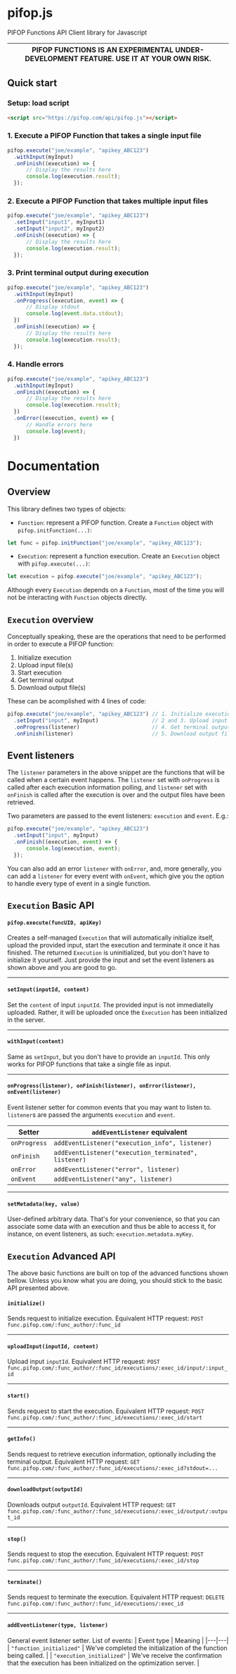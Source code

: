# pifop.js 
PIFOP Functions API Client library for Javascript

| PIFOP FUNCTIONS IS AN EXPERIMENTAL UNDER-DEVELOPMENT FEATURE. USE IT AT YOUR OWN RISK. |
|---|

## Quick start

### Setup: load script
```HTML
<script src="https://pifop.com/api/pifop.js"></script>
```

### 1. Execute a PIFOP Function that takes a single input file
```js
pifop.execute("joe/example", "apikey_ABC123")
  .withInput(myInput)
  .onFinish((execution) => {
      // Display the results here
      console.log(execution.result);
  });
```

### 2. Execute a PIFOP Function that takes multiple input files
```js
pifop.execute("joe/example", "apikey_ABC123")
  .setInput("input1", myInput1)
  .setInput("input2", myInput2)
  .onFinish((execution) => {
      // Display the results here
      console.log(execution.result);
  });
```

### 3. Print terminal output during execution
```js
pifop.execute("joe/example", "apikey_ABC123")
  .withInput(myInput)
  .onProgress((execution, event) => {
      // Display stdout
      console.log(event.data.stdout);
  })
  .onFinish((execution) => {
      // Display the results here
      console.log(execution.result);
  });
```

### 4. Handle errors
```js
pifop.execute("joe/example", "apikey_ABC123")
  .withInput(myInput)
  .onFinish((execution) => {
      // Display the results here
      console.log(execution.result);
  })
  .onError((execution, event) => {
      // Handle errors here
      console.log(event);
  })
```

# Documentation
## Overview

This library defines two types of objects:
- `Function`: represent a PIFOP function. Create a `Function` object with `pifop.initFunction(...)`:
```js
let func = pifop.initFunction("joe/example", "apikey_ABC123");
```
- `Execution`: represent a function execution. Create an `Execution` object with `pifop.execute(...)`:
```js
let execution = pifop.execute("joe/example", "apikey_ABC123");
```

Although every `Execution` depends on a `Function`, most of the time you will not be interacting with `Function` objects directly.

## `Execution` overview

Conceptually speaking, these are the operations that need to be performed in order to execute a PIFOP function:
1. Initialize execution
2. Upload input file(s)
3. Start execution
4. Get terminal output
5. Download output file(s)

These can be acomplished with 4 lines of code:
```js
pifop.execute("joe/example", "apikey_ABC123") // 1. Initialize execution
  .setInput("input", myInput)                 // 2 and 3. Upload input files and start execution
  .onProgress(listener)                       // 4. Get terminal output
  .onFinish(listener)                         // 5. Download output file(s)
```

## Event listeners

The `listener` parameters in the above snippet are the functions that will be called when a certain event happens. The `listener` set with `onProgress`  is called after each execution information polling, and `listener` set with `onFinish` is called after the execution is over and the output files have been retrieved.

Two parameters are passed to the event listeners: `execution` and `event`. E.g.:
```js
pifop.execute("joe/example", "apikey_ABC123")
  .setInput("input", myInput)
  .onFinish((execution, event) => {
      console.log(execution, event);
  });
```

You can also add an error `listener` with `onError`, and, more generally, you can add a `listener` for every event with `onEvent`, which give you the option to handle every type of event in a single function.

## `Execution` Basic API

#### `pifop.execute(funcUID, apiKey)`
Creates a self-managed `Execution` that will automatically initialize itself, upload the provided input, start the execution and terminate it once it has finished. The returned `Execution` is uninitialized, but you don't have to initialize it yourself. Just provide the input and set the event listeners as shown above and you are good to go.

---

#### `setInput(inputId, content)`
Set the `content` of input `inputId`. The provided input is not immediatelly uploaded. Rather, it will be uploaded once the `Execution` has been initialized in the server.

---

#### `withInput(content)`
Same as `setInput`, but you don't have to provide an `inputId`. This only works for PIFOP functions that take a single file as input.

---

#### `onProgress(listener), onFinish(listener), onError(listener), onEvent(listener)`
Event listener setter for common events that you may want to listen to. `listener`s are passed the arguments `execution` and `event`.

| Setter | `addEventListener` equivalent |
|---|---|
| `onProgress` | `addEventListener("execution_info", listener)` |
| `onFinish` | `addEventListener("execution_terminated", listener)` |
| `onError` | `addEventListener("error", listener)` |
| `onEvent` | `addEventListener("any", listener)` |

---

#### `setMetadata(key, value)`
User-defined arbitrary data. That's for your convenience, so that you can associate some data with an execution and thus be able to access it, for instance, on event listeners, as such: `execution.metadata.myKey`.

## `Execution` Advanced API

The above basic functions are built on top of the advanced functions shown bellow. Unless you know what you are doing, you should stick to the basic API presented above.

#### `initialize()`
Sends request to initialize execution.
Equivalent HTTP request: `POST func.pifop.com/:func_author/:func_id`

---

#### `uploadInput(inputId, content)`
Upload input `inputId`.
Equivalent HTTP request: `POST func.pifop.com/:func_author/:func_id/executions/:exec_id/input/:input_id`

---

#### `start()`
Sends request to start the execution.
Equivalent HTTP request: `POST func.pifop.com/:func_author/:func_id/executions/:exec_id/start`

---

#### `getInfo()`
Sends request to retrieve execution information, optionally including the terminal output.
Equivalent HTTP request: `GET func.pifop.com/:func_author/:func_id/executions/:exec_id?stdout=...`

---

#### `downloadOutput(outputId)`
Downloads output `outputId`.
Equivalent HTTP request: `GET func.pifop.com/:func_author/:func_id/executions/:exec_id/output/:output_id`

---

#### `stop()`
Sends request to stop the execution.
Equivalent HTTP request: `POST func.pifop.com/:func_author/:func_id/executions/:exec_id/stop`

---

#### `terminate()`
Sends request to terminate the execution.
Equivalent HTTP request: `DELETE func.pifop.com/:func_author/:func_id/executions/:exec_id`

---

#### `addEventListener(type, listener)`
General event listener setter. List of events:
| Event type | Meaning |
|---|---|
| `"function_initialized"` | We've completed the initialization of the function being called. |
| `"execution_initialized"` | We've receive the confirmation that the execution has been initialized on the optimization server. |

